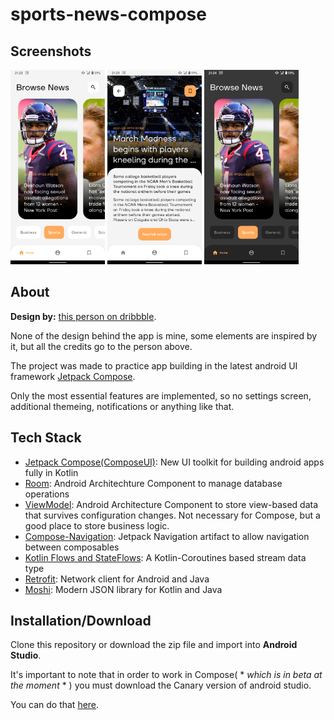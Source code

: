 # sports-news-compose

## Screenshots

<p>
  <img src="https://github.com/nikolaDrljaca/sports-news-compose/blob/main/screenshots/Screenshot_1.png" width="30%" />
  <img src="https://github.com/nikolaDrljaca/sports-news-compose/blob/main/screenshots/Screenshot_2.png" width="30%" />
  <img src="https://github.com/nikolaDrljaca/sports-news-compose/blob/main/screenshots/Screenshot_3.png" width="30%" />
</p>

## About

**Design by:** [this person on dribbble](https://dribbble.com/shots/7595853-News-App-to-be-up-to-date).

None of the design behind the app is mine, some elements are inspired by it, but all the credits go to the person above.

The project was made to practice app building in the latest android UI framework [Jetpack Compose](https://developer.android.com/jetpack/compose).

Only the most essential features are implemented, so no settings screen, additional themeing, notifications or anything like that.
## Tech Stack

- [Jetpack Compose(ComposeUI)](https://developer.android.com/jetpack/compose): New UI toolkit for building android apps fully in Kotlin
- [Room](https://developer.android.com/training/data-storage/room): Android Architechture Component to manage database operations
- [ViewModel](https://developer.android.com/topic/libraries/architecture/viewmodel): Android Architecture Component to store view-based data that survives configuration changes. Not necessary for Compose, but a good place to store business logic.
- [Compose-Navigation](https://developer.android.com/jetpack/compose/navigation): Jetpack Navigation artifact to allow navigation between composables
- [Kotlin Flows and StateFlows](https://developer.android.com/kotlin/flow): A Kotlin-Coroutines based stream data type
- [Retrofit](https://square.github.io/retrofit/): Network client for Android and Java
- [Moshi](https://github.com/square/moshi): Modern JSON library for Kotlin and Java

## Installation/Download
Clone this repository or download the zip file and import into **Android Studio**.

It's important to note that in order to work in Compose( * *which is in beta at the moment* * ) you must download the Canary version of android studio.

You can do that [here](https://developer.android.com/studio/preview).

